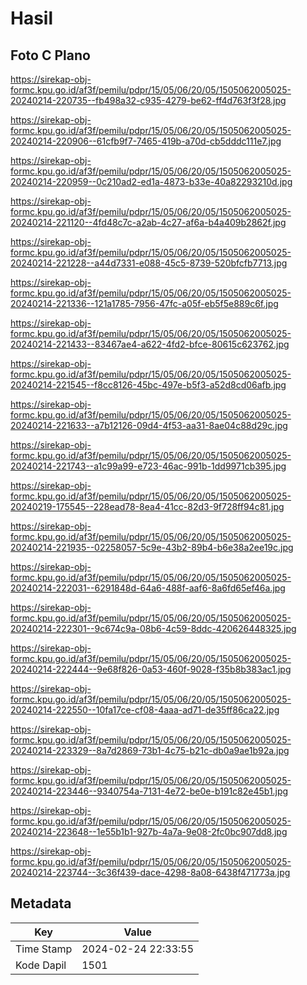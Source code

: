 # Hasil

## Foto C Plano

https://sirekap-obj-formc.kpu.go.id/af3f/pemilu/pdpr/15/05/06/20/05/1505062005025-20240214-220735--fb498a32-c935-4279-be62-ff4d763f3f28.jpg

https://sirekap-obj-formc.kpu.go.id/af3f/pemilu/pdpr/15/05/06/20/05/1505062005025-20240214-220906--61cfb9f7-7465-419b-a70d-cb5dddc111e7.jpg

https://sirekap-obj-formc.kpu.go.id/af3f/pemilu/pdpr/15/05/06/20/05/1505062005025-20240214-220959--0c210ad2-ed1a-4873-b33e-40a82293210d.jpg

https://sirekap-obj-formc.kpu.go.id/af3f/pemilu/pdpr/15/05/06/20/05/1505062005025-20240214-221120--4fd48c7c-a2ab-4c27-af6a-b4a409b2862f.jpg

https://sirekap-obj-formc.kpu.go.id/af3f/pemilu/pdpr/15/05/06/20/05/1505062005025-20240214-221228--a44d7331-e088-45c5-8739-520bfcfb7713.jpg

https://sirekap-obj-formc.kpu.go.id/af3f/pemilu/pdpr/15/05/06/20/05/1505062005025-20240214-221336--121a1785-7956-47fc-a05f-eb5f5e889c6f.jpg

https://sirekap-obj-formc.kpu.go.id/af3f/pemilu/pdpr/15/05/06/20/05/1505062005025-20240214-221433--83467ae4-a622-4fd2-bfce-80615c623762.jpg

https://sirekap-obj-formc.kpu.go.id/af3f/pemilu/pdpr/15/05/06/20/05/1505062005025-20240214-221545--f8cc8126-45bc-497e-b5f3-a52d8cd06afb.jpg

https://sirekap-obj-formc.kpu.go.id/af3f/pemilu/pdpr/15/05/06/20/05/1505062005025-20240214-221633--a7b12126-09d4-4f53-aa31-8ae04c88d29c.jpg

https://sirekap-obj-formc.kpu.go.id/af3f/pemilu/pdpr/15/05/06/20/05/1505062005025-20240214-221743--a1c99a99-e723-46ac-991b-1dd9971cb395.jpg

https://sirekap-obj-formc.kpu.go.id/af3f/pemilu/pdpr/15/05/06/20/05/1505062005025-20240219-175545--228ead78-8ea4-41cc-82d3-9f728ff94c81.jpg

https://sirekap-obj-formc.kpu.go.id/af3f/pemilu/pdpr/15/05/06/20/05/1505062005025-20240214-221935--02258057-5c9e-43b2-89b4-b6e38a2ee19c.jpg

https://sirekap-obj-formc.kpu.go.id/af3f/pemilu/pdpr/15/05/06/20/05/1505062005025-20240214-222031--6291848d-64a6-488f-aaf6-8a6fd65ef46a.jpg

https://sirekap-obj-formc.kpu.go.id/af3f/pemilu/pdpr/15/05/06/20/05/1505062005025-20240214-222301--9c674c9a-08b6-4c59-8ddc-420626448325.jpg

https://sirekap-obj-formc.kpu.go.id/af3f/pemilu/pdpr/15/05/06/20/05/1505062005025-20240214-222444--9e68f826-0a53-460f-9028-f35b8b383ac1.jpg

https://sirekap-obj-formc.kpu.go.id/af3f/pemilu/pdpr/15/05/06/20/05/1505062005025-20240214-222550--10fa17ce-cf08-4aaa-ad71-de35ff86ca22.jpg

https://sirekap-obj-formc.kpu.go.id/af3f/pemilu/pdpr/15/05/06/20/05/1505062005025-20240214-223329--8a7d2869-73b1-4c75-b21c-db0a9ae1b92a.jpg

https://sirekap-obj-formc.kpu.go.id/af3f/pemilu/pdpr/15/05/06/20/05/1505062005025-20240214-223446--9340754a-7131-4e72-be0e-b191c82e45b1.jpg

https://sirekap-obj-formc.kpu.go.id/af3f/pemilu/pdpr/15/05/06/20/05/1505062005025-20240214-223648--1e55b1b1-927b-4a7a-9e08-2fc0bc907dd8.jpg

https://sirekap-obj-formc.kpu.go.id/af3f/pemilu/pdpr/15/05/06/20/05/1505062005025-20240214-223744--3c36f439-dace-4298-8a08-6438f471773a.jpg


## Metadata

| Key        | Value               |
| ---------- | ------------------- |
| Time Stamp | 2024-02-24 22:33:55 |
| Kode Dapil | 1501                |




